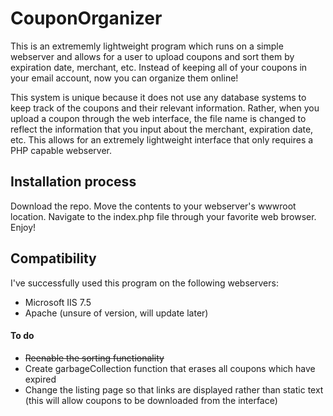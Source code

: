 # CouponOrganizer
This is an extrememly lightweight program which runs on a simple webserver and allows for a user to upload coupons and sort them by expiration date, merchant, etc. Instead of keeping all of your coupons in your email account, now you can organize them online!

This system is unique because it does not use any database systems to keep track of the coupons and their relevant information. Rather, when you upload a coupon through the web interface, the file name is changed to reflect the information that you input about the merchant, expiration date, etc. This allows for an extremely lightweight interface that only requires a PHP capable webserver.

## Installation process
Download the repo. Move the contents to your webserver's wwwroot location. Navigate to the index.php file through your favorite web browser. Enjoy!

## Compatibility
I've successfully used this program on the following webservers:
- Microsoft IIS 7.5
- Apache (unsure of version, will update later)

#### To do
- ~~Reenable the sorting functionality~~
- Create garbageCollection function that erases all coupons which have expired
- Change the listing page so that links are displayed rather than static text (this will allow coupons to be downloaded from the interface)

